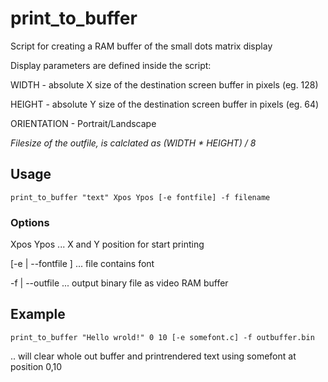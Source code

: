 # print_to_buffer

Script for creating a RAM buffer of the small dots matrix display

Display parameters are defined inside the script:

WIDTH - absolute X size of the destination screen buffer in pixels (eg. 128)

HEIGHT - absolute Y size of the destination screen buffer in pixels (eg. 64)

ORIENTATION - Portrait/Landscape


*Filesize of the outfile, is calclated as (WIDTH * HEIGHT) / 8*


## Usage

`print_to_buffer "text" Xpos Ypos [-e fontfile] -f filename`


### Options

  Xpos Ypos      ... X and Y position for start printing
  
  [-e | --fontfile <filename>]      ... file contains font
  
   -f | --outfile <filename>        ... output binary file as video RAM buffer
  
    
## Example
 `print_to_buffer "Hello wrold!" 0 10 [-e somefont.c] -f outbuffer.bin`
 
 .. will clear whole out buffer and printrendered text using somefont at position 0,10
 
